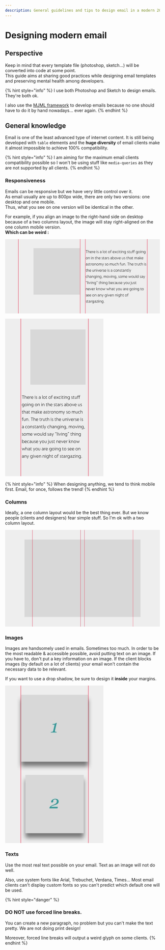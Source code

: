 ```yaml
---
description: General guidelines and tips to design email in a modern 2019 way.
---
```


# Designing modern email

## Perspective

Keep in mind that every template file \(photoshop, sketch…\) will be converted into code at some point.  
This guide aims at sharing good practices while designing email templates and preserving mental health among developers.

{% hint style="info" %}
I use both Photoshop and Sketch to design emails.  They're both ok.

I also use the [MJML framework](https://mjml.io) to develop emails because no one should have to do it by hand nowadays… ever again.
{% endhint %}

## General knowledge

Email is one of the least advanced type of internet content. It is still being developed with `table` elements and the **huge diversity** of email clients make it almost impossible to achieve 100% compatibility.

{% hint style="info" %}
I am aiming for the maximum email clients compatibility possible so I won't be using stuff like  `media-queries` as they are not supported by all clients.
{% endhint %}

### Responsiveness

Emails can be responsive but we have very little control over it.  
As email usually are up to 800px wide, there are only two versions: one desktop and one mobile.  
Thus, what you see on one version will be identical in the other.

For example, if you align an image to the right-hand side on desktop because of a two columns layout, the image will stay right-aligned on the one column mobile version.  
**Which can be weird :**

![desktop 2 columns - image align : right - text align : left](../.gitbook/assets/desktop.jpg)

![mobile 1 column - image align : right - text align : left](../.gitbook/assets/mobile.jpg)

{% hint style="info" %}
When designing anything, we tend to think mobile first. Email, for once, follows the trend!
{% endhint %}

### Columns

Ideally, a one column layout would be the best thing ever. But we know people \(clients and designers\) fear simple stuff. So I'm ok with a two column layout.

![2 columns is great. Look at it! So great.](../.gitbook/assets/2col.jpg)

### Images

Images are handsomely used in emails. Sometimes too much. In order to be the most readable & accessible possible, avoid putting text on an image. If you have to, don't put a key information on an image. If the client blocks images \(by default on a lot of clients\) your email won't contain the necessary data to be relevant.

If you want to use a drop shadow, be sure to design it **inside** your margins.

![case 1 the shadow bleeds outside of the content-area - case 2 is ok.](../.gitbook/assets/shadow-mobile.jpg)

### Texts

Use the most real text possible on your email. Text as an image will not do well.

Also, use system fonts like Arial, Trebuchet, Verdana, Times… Most email clients can't display custom fonts so you can't predict which default one will be used.

{% hint style="danger" %}
### **DO NOT use forced line breaks.**

You can create a new paragraph, no problem but you can't make the text pretty. We are not doing print design!

Moreover, forced line breaks will output a weird glyph on some clients.
{% endhint %}


